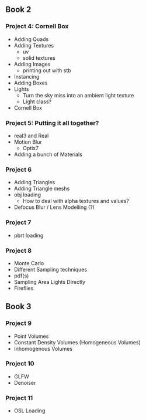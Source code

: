 ## Book 2 ##
### Project 4: Cornell Box ###
- Adding Quads
- Adding Textures
  - uv
  - solid textures
- Adding Images
  - printing out with stb
- Instancing
- Adding Boxes
- Lights
  - Turn the sky miss into an ambient light texture
  - Light class?
- Cornell Box

### Project 5: Putting it all together? ###
- real3 and Real<N>
- Motion Blur
  - Optix7
- Adding a bunch of Materials

### Project 6 ###
- Adding Triangles
- Adding Triangle meshs
- obj loading
  - How to deal with alpha textures and values?
- Defocus Blur / Lens Modelling (?)

### Project 7 ###
- pbrt loading

### Project 8 ###
- Monte Carlo
- Different Sampling techniques
- pdf(s)
- Sampling Area Lights Directly
- Fireflies

## Book 3 ##
### Project 9 ###
- Point Volumes
- Constant Density Volumes (Homogeneous Volumes)
- Inhomogenous Volumes

### Project 10 ### 
- GLFW
- Denoiser

### Project 11 ###
- OSL Loading